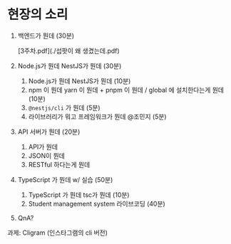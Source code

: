 # 현장의 소리

1. 백엔드가 뭔데 (30분)

   [3주차.pdf](./섭팟이 왜 생겼는데.pdf)

2. Node.js가 뭔데 NestJS가 뭔데 (30분)
    1. Node.js가 뭔데 NestJS가 뭔데 (10분)
    2. npm 이 뭔데 yarn 이 뭔데 + pnpm 이 뭔데 / global 에 설치한다는게 뭔데 (10분)
    3. `@nestjs/cli` 가 뭔데 (5분)
    4. 라이브러리가 뭐고 프레임워크가 뭔데 @조민지 (5분)
3. API 서버가 뭔데 (20분)
    1. API가 뭔데
    2. JSON이 뭔데
    3. RESTful 하다는게 뭔데
4. TypeScript 가 뭔데 w/ 실습 (50분)
    1. TypeScript 가 뭔데 tsc가 뭔데 (10분)
    2. Student management system 라이브코딩 (40분)
5. QnA?

과제: Cligram (인스타그램의 cli 버전)
